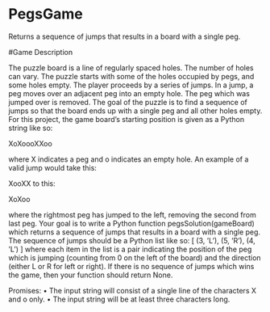 # PegsGame
Returns a sequence of jumps that results in a board with a single peg. 


#Game Description

The puzzle board is a line of regularly spaced holes. The number of holes can vary. The puzzle starts with
some of the holes occupied by pegs, and some holes empty. The player proceeds by a series of jumps. In a
jump, a peg moves over an adjacent peg into an empty hole. The peg which was jumped over is removed.
The goal of the puzzle is to find a sequence of jumps so that the board ends up with a single peg and all
other holes empty.
For this project, the game board’s starting position is given as a Python string like so:

XoXoooXXoo

where X indicates a peg and o indicates an empty hole. An example of a valid jump would take this:

XooXX
to this:

XoXoo

where the rightmost peg has jumped to the left, removing the second from last peg.
Your goal is to write a Python function pegsSolution(gameBoard) which returns a sequence of jumps that
results in a board with a single peg. The sequence of jumps should be a Python list like so:
[ (3, ’L’), (5, ’R’), (4, ’L’) ]
where each item in the list is a pair indicating the position of the peg which is jumping (counting from 0
on the left of the board) and the direction (either L or R for left or right). If there is no sequence of jumps
which wins the game, then your function should return None.

Promises:
• The input string will consist of a single line of the characters X and o only.
• The input string will be at least three characters long.
